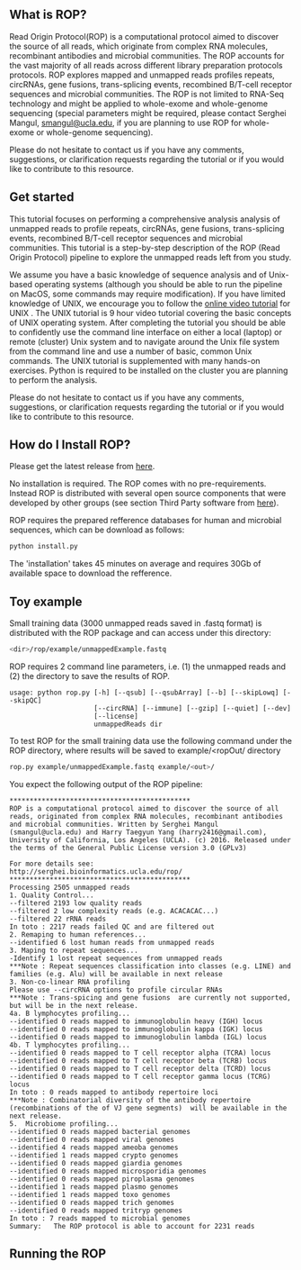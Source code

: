 

## What is ROP?

Read Origin Protocol(ROP) is a computational protocol aimed to discover the source of all reads, which originate from complex RNA molecules, recombinant antibodies and microbial communities. The ROP accounts for the vast majority of all reads across different library preparation protocols protocols. ROP explores mapped and unmapped reads profiles repeats, circRNAs, gene fusions, trans-splicing events, recombined B/T-cell receptor sequences and microbial communities.  The ROP is not limited to RNA-Seq technology and might be applied to whole-exome and whole-genome sequencing (special parameters might be required, please contact Serghei Mangul, smangul@ucla.edu, if you are planning to use ROP for whole-exome or whole-genome sequencing).

Please do not hesitate to contact us if you have any comments, suggestions, or clarification requests regarding the tutorial or if you would like to contribute to this resource.


## Get started 
This tutorial focuses on performing a comprehensive analysis analysis of unmapped reads to profile repeats, circRNAs, gene fusions, trans-splicing events, recombined B/T-cell receptor sequences and microbial communities. 
This tutorial is a step-by-step description of the ROP (Read Origin Protocol) pipeline to explore the unmapped reads left from you study. 

We assume you have a basic knowledge of sequence analysis and of Unix-based operating systems (although you should be able to run the pipeline on MacOS, some commands may require modification). If you have limited knowledge of UNIX, we encourage you to follow the [online video tutorial](http://qcb.ucla.edu/collaboratory/workshops/collaboratory-workshop-1/) for UNIX . The UNIX tutorial is 9 hour video tutorial covering the basic concepts of UNIX operating system. After completing the tutorial you should be able to confidently use the command line interface on either a local (laptop) or remote (cluster) Unix system and to navigate around the Unix file system from the command line and use a number of basic, common Unix commands. The UNIX tutorial is supplemented with many hands-on exercises. Python  is required to be installed on the cluster you are planning to perform the analysis.

Please do not hesitate to contact us if you have any comments, suggestions, or clarification requests regarding the tutorial or if you would like to contribute to this resource. 

## How do I Install ROP?

Please get the latest release from [here](http://serghei.bioinformatics.ucla.edu/rop/).


No installation is required. The ROP comes with no pre-requirements. Instead ROP is distributed with several open source components that were developed by other groups (see section Third Party software from [here](http://serghei.bioinformatics.ucla.edu/rop/)). 

ROP requires the prepared refference databases for human and microbial sequences, which can be download as follows:

```bash
python install.py 
``` 

The 'installation' takes 45 minutes on average and requires 30Gb of available space to download the refference. 

## Toy example

Small training data (3000 unmapped reads saved in .fastq format) is distributed with the ROP package and can access under this directory:

 ```bash
<dir>/rop/example/unmappedExample.fastq
``` 

ROP requires 2 command line parameters, i.e. (1) the unmapped reads and (2) the directory to save the results of ROP. 

```
usage: python rop.py [-h] [--qsub] [--qsubArray] [--b] [--skipLowq] [--skipQC]
                     [--circRNA] [--immune] [--gzip] [--quiet] [--dev]
                     [--license]
                     unmappedReads dir
```
To test ROP for the small training data use the following command under the ROP directory, where results will be saved to example/<ropOut/ directory

 ```bash
rop.py example/unmappedExample.fastq example/<out>/
```

 You expect the following output of the ROP pipeline:

```
*********************************************
ROP is a computational protocol aimed to discover the source of all reads, originated from complex RNA molecules, recombinant antibodies and microbial communities. Written by Serghei Mangul (smangul@ucla.edu) and Harry Taegyun Yang (harry2416@gmail.com), University of California, Los Angeles (UCLA). (c) 2016. Released under the terms of the General Public License version 3.0 (GPLv3)

For more details see:
http://serghei.bioinformatics.ucla.edu/rop/
*********************************************
Processing 2505 unmapped reads
1. Quality Control...
--filtered 2193 low quality reads
--filtered 2 low complexity reads (e.g. ACACACAC...)
--filtered 22 rRNA reads
In toto : 2217 reads failed QC and are filtered out
2. Remaping to human references...
--identified 6 lost human reads from unmapped reads 
3. Maping to repeat sequences...
-Identify 1 lost repeat sequences from unmapped reads
***Note : Repeat sequences classification into classes (e.g. LINE) and families (e.g. Alu) will be available in next release
3. Non-co-linear RNA profiling
Please use --circRNA options to profile circular RNAs
***Note : Trans-spicing and gene fusions  are currently not supported, but will be in the next release.
4a. B lymphocytes profiling...
--identified 0 reads mapped to immunoglobulin heavy (IGH) locus
--identified 0 reads mapped to immunoglobulin kappa (IGK) locus 
--identified 0 reads mapped to immunoglobulin lambda (IGL) locus
4b. T lymphocytes profiling...
--identified 0 reads mapped to T cell receptor alpha (TCRA) locus
--identified 0 reads mapped to T cell receptor beta (TCRB) locus
--identified 0 reads mapped to T cell receptor delta (TCRD) locus
--identified 0 reads mapped to T cell receptor gamma locus (TCRG) locus
In toto : 0 reads mapped to antibody repertoire loci
***Note : Combinatorial diversity of the antibody repertoire (recombinations of the of VJ gene segments)  will be available in the next release.
5.  Microbiome profiling...
--identified 0 reads mapped bacterial genomes
--identified 0 reads mapped viral genomes
--identified 4 reads mapped ameoba genomes
--identified 1 reads mapped crypto genomes
--identified 0 reads mapped giardia genomes
--identified 0 reads mapped microsporidia genomes
--identified 0 reads mapped piroplasma genomes
--identified 1 reads mapped plasmo genomes
--identified 1 reads mapped toxo genomes
--identified 0 reads mapped trich genomes
--identified 0 reads mapped tritryp genomes
In toto : 7 reads mapped to microbial genomes
Summary:   The ROP protocol is able to account for 2231 reads
``` 

## Running the ROP